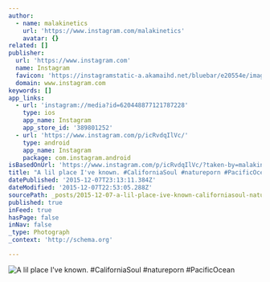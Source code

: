 ```yaml
---
author:
  - name: malakinetics
    url: 'https://www.instagram.com/malakinetics'
    avatar: {}
related: []
publisher:
  url: 'https://www.instagram.com'
  name: Instagram
  favicon: 'https://instagramstatic-a.akamaihd.net/bluebar/e20554e/images/ico/favicon.ico'
  domain: www.instagram.com
keywords: []
app_links:
  - url: 'instagram://media?id=620448877121787228'
    type: ios
    app_name: Instagram
    app_store_id: '389801252'
  - url: 'https://www.instagram.com/p/icRvdqIlVc/'
    type: android
    app_name: Instagram
    package: com.instagram.android
isBasedOnUrl: 'https://www.instagram.com/p/icRvdqIlVc/?taken-by=malakinetics'
title: "A lil place I've known. #CaliforniaSoul #natureporn #PacificOcean"
datePublished: '2015-12-07T23:13:11.384Z'
dateModified: '2015-12-07T22:53:05.288Z'
sourcePath: _posts/2015-12-07-a-lil-place-ive-known-californiasoul-natureporn-pacific.md
published: true
inFeed: true
hasPage: false
inNav: false
_type: Photograph
_context: 'http://schema.org'

---
```

![A lil place I've known&period; &num;CaliforniaSoul &num;natureporn &num;PacificOcean](https://scontent.cdninstagram.com/hphotos-xpf1/t51.2885-15/e15/1171692_336687459802592_1381671598_n.jpg)